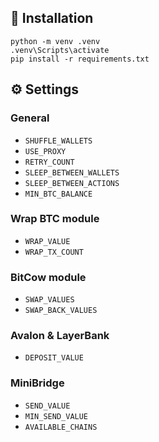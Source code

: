 ##  🚀 Installation
```
python -m venv .venv
.venv\Scripts\activate
pip install -r requirements.txt
```

## ⚙️ Settings

### General

* `SHUFFLE_WALLETS` 
* `USE_PROXY` 
* `RETRY_COUNT` 
* `SLEEP_BETWEEN_WALLETS`
* `SLEEP_BETWEEN_ACTIONS`
* `MIN_BTC_BALANCE`

### Wrap BTC module

* `WRAP_VALUE ` 
* `WRAP_TX_COUNT` 

### BitCow module

* `SWAP_VALUES` 
* `SWAP_BACK_VALUES`

### Avalon & LayerBank

* `DEPOSIT_VALUE` 

### MiniBridge

* `SEND_VALUE`
* `MIN_SEND_VALUE`
* `AVAILABLE_CHAINS`
